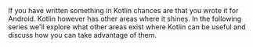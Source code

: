 <div id="tldr">
If you have written something in Kotlin chances are that you wrote it for Android. Kotlin however has other areas where it shines.
In the following series we'll explore what other areas exist where Kotlin can be useful and discuss how you can take advantage of them.
</div>

